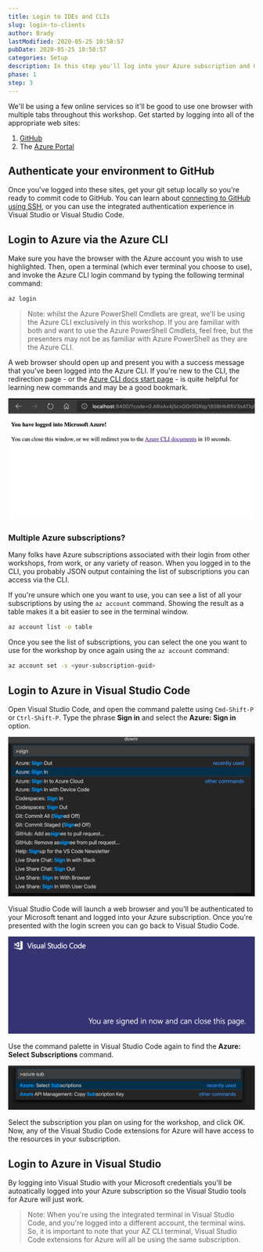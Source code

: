 ```yaml
---
title: Login to IDEs and CLIs
slug: login-to-clients
author: Brady
lastModified: 2020-05-25 10:58:57
pubDate: 2020-05-25 10:58:57
categories: Setup
description: In this step you'll log into your Azure subscription and GitHub accounts everywhere.
phase: 1
step: 3
---
```


We'll be using a few online services so it'll be good to use one browser with multiple tabs throughout this workshop. Get started by logging into all of the appropriate web sites:

1. [GitHub](https://github.com)
1. The [Azure Portal](https://portal.azure.com)

## Authenticate your environment to GitHub

Once you've logged into these sites, get your git setup locally so you're ready to commit code to GitHub. You can learn about [connecting to GitHub using SSH](https://help.github.com/en/github/authenticating-to-github/connecting-to-github-with-ssh), or you can use the integrated authentication experience in Visual Studio or Visual Studio Code.

## Login to Azure via the Azure CLI

Make sure you have the browser with the Azure account you wish to use highlighted. Then, open a terminal (which ever terminal you choose to use), and invoke the Azure CLI login command by typing the following terminal command:

```bash
az login
```

> Note: whilst the Azure PowerShell Cmdlets are great, we'll be using the Azure CLI exclusively in this workshop. If you are familiar with both and want to use the Azure PowerShell Cmdlets, feel free, but the presenters may not be as familiar with Azure PowerShell as they are the Azure CLI.

A web browser should open up and present you with a success message that you've been logged into the Azure CLI. If you're new to the CLI, the redirection page - or the [Azure CLI docs start page](https://docs.microsoft.com/en-us/cli/azure/?view=azure-cli-latest) - is quite helpful for learning new commands and may be a good bookmark.

![CLI Login](media/cli-login.png)

### Multiple Azure subscriptions?

Many folks have Azure subscriptions associated with their login from other workshops, from work, or any variety of reason. When you logged in to the CLI, you probably JSON output containing the list of subscriptions you can access via the CLI.

If you're unsure which one you want to use, you can see a list of all your subscriptions by using the `az account` command. Showing the result as a table makes it a bit easier to see in the terminal window.

```bash
az account list -o table
```

Once you see the list of subscriptions, you can select the one you want to use for the workshop by once again using the `az account` command:

```bash
az account set -s <your-subscription-guid>
```

## Login to Azure in Visual Studio Code

Open Visual Studio Code, and open the command palette using `Cmd-Shift-P` or `Ctrl-Shift-P`. Type the phrase **Sign in** and select the **Azure: Sign in** option.

![CLI Login](media/vs-code-login.png)

Visual Studio Code will launch a web browser and you'll be authenticated to your Microsoft tenant and logged into your Azure subscription. Once you're presented with the login screen you can go back to Visual Studio Code.

![CLI Login](media/vs-code-auth.png)

Use the command palette in Visual Studio Code again to find the **Azure: Select Subscriptions** command.

![CLI Login](media/vs-code-azure-sub.png)

Select the subscription you plan on using for the workshop, and click OK. Now, any of the Visual Studio Code extensions for Azure will have access to the resources in your subscription.

## Login to Azure in Visual Studio

By logging into Visual Studio with your Microsoft credentials you'll be autoatically logged into your Azure subscription so the Visual Studio tools for Azure will just work.

> Note: When you're using the integrated terminal in Visual Studio Code, and you're logged into a different account, the terminal wins. So, it is important to note that your AZ CLI terminal, Visual Studio Code extensions for Azure will all be using the same subscription.
